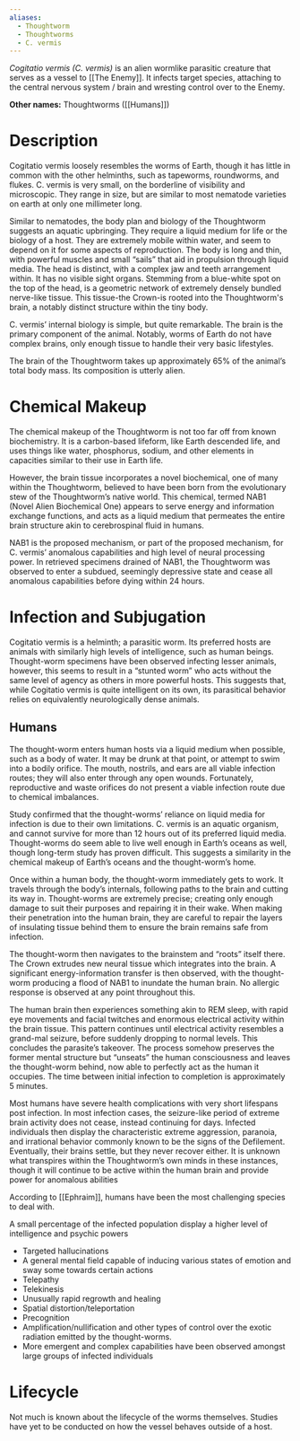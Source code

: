 ```yaml
---
aliases:
  - Thoughtworm
  - Thoughtworms
  - C. vermis
---
```

*Cogitatio vermis (C. vermis)* is an alien wormlike parasitic creature that serves as a vessel to [[The Enemy]]. It infects target species, attaching to the central nervous system / brain and wresting control over to the Enemy.

**Other names:** Thoughtworms ([[Humans]])

# Description
Cogitatio vermis loosely resembles the worms of Earth, though it has little in common with the other helminths, such as tapeworms, roundworms, and flukes. C. vermis is very small, on the borderline of visibility and microscopic. They range in size, but are similar to most nematode varieties on earth at only one millimeter long. 

Similar to nematodes, the body plan and biology of the Thoughtworm suggests an aquatic upbringing. They require a liquid medium for life or the biology of a host. They are extremely mobile within water, and seem to depend on it for some aspects of reproduction.
The body is long and thin, with powerful muscles and small “sails” that aid in propulsion through liquid media. The head is distinct, with a complex jaw and teeth arrangement within. It has no visible sight organs. Stemming from a blue-white spot on the top of the head, is a geometric network of extremely densely bundled nerve-like tissue. This tissue-the Crown-is rooted into the Thoughtworm's brain, a notably distinct structure within the tiny body.

C. vermis’ internal biology is simple, but quite remarkable. The brain is the primary component of the animal. Notably, worms of Earth do not have complex brains, only enough tissue to handle their very basic lifestyles.

The brain of the Thoughtworm takes up approximately 65% of the animal’s total body mass. Its composition is utterly alien.   

# Chemical Makeup
The chemical makeup of the Thoughtworm is not too far off from known biochemistry. It is a carbon-based lifeform, like Earth descended life, and uses things like water, phosphorus, sodium, and other elements in capacities similar to their use in Earth life. 

However, the brain tissue incorporates a novel biochemical, one of many within the Thoughtworm, believed to have been born from the evolutionary stew of the Thoughtworm’s native world. This chemical, termed NAB1 (Novel Alien Biochemical One) appears to serve energy and information exchange functions, and acts as a liquid medium that permeates the entire brain structure akin to cerebrospinal fluid in humans. 

NAB1 is the proposed mechanism, or part of the proposed mechanism, for C. vermis’ anomalous capabilities and high level of neural processing power. In retrieved specimens drained of NAB1, the Thoughtworm was observed to enter a subdued, seemingly depressive state and cease all anomalous capabilities before dying within 24 hours.

# Infection and Subjugation
Cogitatio vermis is a helminth; a parasitic worm. Its preferred hosts are animals with similarly high levels of intelligence, such as human beings. Thought-worm specimens have been observed infecting lesser animals, however, this seems to result in a “stunted worm” who acts without the same level of agency as others in more powerful hosts. This suggests that, while Cogitatio vermis is quite intelligent on its own, its parasitical behavior relies on equivalently neurologically dense animals.

## Humans
The thought-worm enters human hosts via a liquid medium when possible, such as a body of water. It may be drunk at that point, or attempt to swim into a bodily orifice. The mouth, nostrils, and ears are all viable infection routes; they will also enter through any open wounds. Fortunately, reproductive and waste orifices do not present a viable infection route due to chemical imbalances. 

Study confirmed that the thought-worms’ reliance on liquid media for infection is due to their own limitations. C. vermis is an aquatic organism, and cannot survive for more than 12 hours out of its preferred liquid media. Thought-worms do seem able to live well enough in Earth’s oceans as well, though long-term study has proven difficult. This suggests a similarity in the chemical makeup of Earth’s oceans and the thought-worm’s home. 

Once within a human body, the thought-worm immediately gets to work. It travels through the body’s internals, following paths to the brain and cutting its way in. Thought-worms are extremely precise; creating only enough damage to suit their purposes and repairing it in their wake. When making their penetration into the human brain, they are careful to repair the layers of insulating tissue behind them to ensure the brain remains safe from infection. 

The thought-worm then navigates to the brainstem and “roots” itself there. The Crown extrudes new neural tissue which integrates into the brain. A significant energy-information transfer is then observed, with the thought-worm producing a flood of NAB1 to inundate the human brain. No allergic response is observed at any point throughout this. 

The human brain then experiences something akin to REM sleep, with rapid eye movements and facial twitches and enormous electrical activity within the brain tissue. This pattern continues until electrical activity resembles a grand-mal seizure, before suddenly dropping to normal levels. This concludes the parasite’s takeover. The process somehow preserves the former mental structure but “unseats” the human consciousness and leaves the thought-worm behind, now able to perfectly act as the human it occupies. The time between initial infection to completion is approximately 5 minutes. 

Most humans have severe health complications with very short lifespans post infection. In most infection cases, the seizure-like period of extreme brain activity does not cease, instead continuing for days. Infected individuals then display the characteristic extreme aggression, paranoia, and irrational behavior commonly known to be the signs of the Defilement. Eventually, their brains settle, but they never recover either. It is unknown what transpires within the Thoughtworm’s own minds in these instances, though it will continue to be active within the human brain and provide power for anomalous abilities

According to [[Ephraim]], humans have been the most challenging species to deal with. 

A small percentage of the infected population display a higher level of intelligence and psychic powers
- Targeted hallucinations
- A general mental field capable of inducing various states of emotion and sway some towards certain actions
- Telepathy
- Telekinesis 
- Unusually rapid regrowth and healing
- Spatial distortion/teleportation
- Precognition
- Amplification/nullification and other types of control over the exotic radiation emitted by the thought-worms. 
- More emergent and complex capabilities have been observed amongst large groups of infected individuals

# Lifecycle
Not much is known about the lifecycle of the worms themselves. Studies have yet to be conducted on how the vessel behaves outside of a host.


